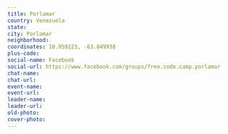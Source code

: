 ```yaml
---
title: Porlamar
country: Venezuela
state: 
city: Porlamar
neighborhood: 
coordinates: 10.959223, -63.849938
plus-code:
social-name: Facebook
social-url: https://www.facebook.com/groups/free.code.camp.porlamar
chat-name:
chat-url:
event-name:
event-url:
leader-name:
leader-url:
old-photo: 
cover-photo:
---
```

